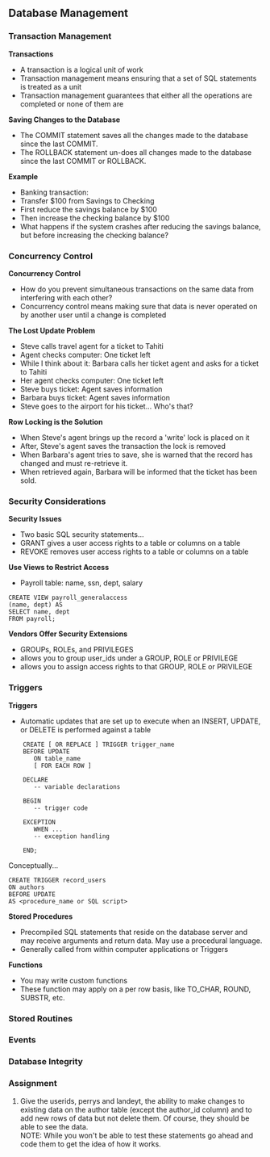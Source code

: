 ## Database Management  

### Transaction Management 
**Transactions**  
- A transaction is a logical unit of work  
- Transaction management means ensuring that a set of SQL statements is treated as a unit
- Transaction management guarantees that either all the operations are completed or none of them are

**Saving Changes to the Database**  
- The COMMIT statement saves all the changes made to the database since the last COMMIT.
- The ROLLBACK statement un-does all changes made to the database since the last COMMIT or ROLLBACK.

**Example**  
- Banking transaction:
- Transfer $100 from Savings to Checking
- First reduce the savings balance by $100
- Then increase the checking balance by $100
- What happens if the system crashes after reducing the savings balance, but before increasing the checking balance?  

### Concurrency Control  

**Concurrency Control**  
- How do you prevent simultaneous transactions on the same data from interfering with each other?
- Concurrency control means making sure that data is never operated on by another user until a change is completed

**The Lost Update Problem**  
- Steve calls travel agent for a ticket to Tahiti
- Agent checks computer: One ticket left
- While I think about it:  Barbara calls her ticket agent and asks for a ticket to Tahiti
- Her agent checks computer:  One ticket left
- Steve buys ticket: Agent saves information
- Barbara buys ticket: Agent saves information
- Steve goes to the airport for his ticket… Who's that?

**Row Locking is the Solution**  
- When Steve's agent brings up the record a 'write' lock is placed on it
- After, Steve's agent saves the transaction the lock is removed
- When Barbara's agent tries to save, she is warned that the record has changed and must re-retrieve it.
- When retrieved again, Barbara will be informed that the ticket has been sold.

### Security Considerations  

**Security Issues**  
- Two basic SQL security statements…
- GRANT gives a user access rights to a table or columns on a table
- REVOKE removes user access rights to a table or columns on a table

**Use Views to Restrict Access**  
- Payroll table:  name, ssn, dept, salary
```
CREATE VIEW payroll_generalaccess
(name, dept) AS
SELECT name, dept
FROM payroll;
```
**Vendors Offer Security Extensions**  
- GROUPs, ROLEs, and PRIVILEGES  
- allows you to group user_ids under a GROUP, ROLE or PRIVILEGE
- allows you to assign access rights to that GROUP, ROLE or PRIVILEGE

### Triggers  

**Triggers**  
- Automatic updates that are set up to execute when an INSERT, UPDATE, or DELETE is performed against a table
```
	CREATE [ OR REPLACE ] TRIGGER trigger_name
	BEFORE UPDATE
	   ON table_name
	   [ FOR EACH ROW ]

	DECLARE
	   -- variable declarations

	BEGIN
	   -- trigger code

	EXCEPTION
	   WHEN ...
	   -- exception handling

	END;
```
Conceptually...

	CREATE TRIGGER record_users  
	ON authors  
	BEFORE UPDATE  
	AS <procedure_name or SQL script>  

**Stored Procedures**  
- Precompiled SQL statements that reside on the database server and may receive arguments and return data.  May use a procedural language.
- Generally called from within computer applications or Triggers

**Functions**  
- You may write custom functions
- These function may apply on a per row basis, like TO_CHAR, ROUND, SUBSTR, etc.  


### Stored Routines  

### Events  

### Database Integrity  

### Assignment  
1. Give the userids, perrys and landeyt, the ability to make changes to existing data on the author table (except the author_id column) and to add new rows of data but not delete them.  Of course, they should be able
		to see the data.  
NOTE:  While you won't be able to test these statements go ahead and code them to get the idea of how it works.  

